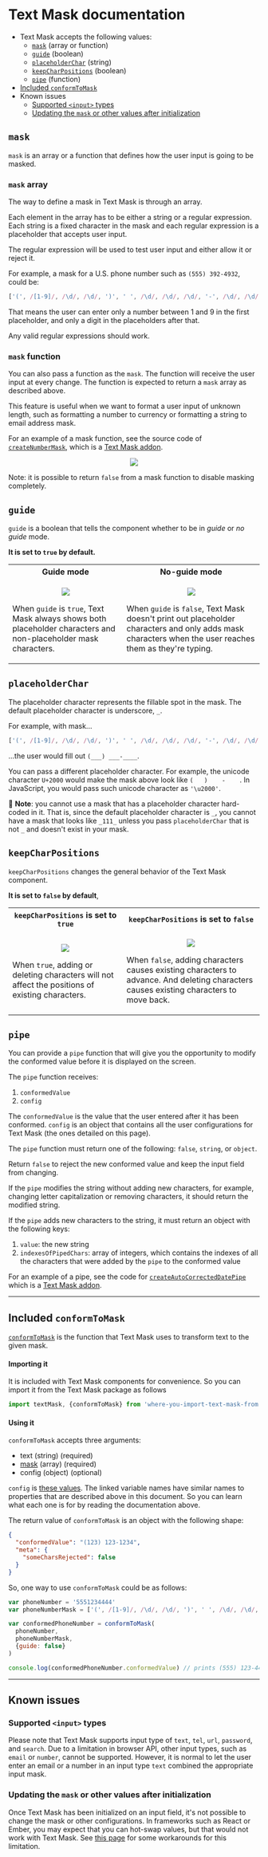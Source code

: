 # Text Mask documentation

* Text Mask accepts the following values:
  * [`mask`](#mask) (array or function)
  * [`guide`](#guide) (boolean)
  * [`placeholderChar`](#placeholderchar) (string)
  * [`keepCharPositions`](#keepcharpositions) (boolean)
  * [`pipe`](#pipe) (function)
* [Included `conformToMask`](#included-conformtomask)
* Known issues
  * [Supported `<input>` types](#supported-input-types)
  * [Updating the `mask` or other values after initialization](#updating-the-mask-or-other-values-after-initialization)

## `mask`

`mask` is an array or a function that defines how the user input is going to be masked.

### `mask` array

The way to define a mask in Text Mask is through an array.

Each element in the array has to be either a string or a regular expression. Each string is a fixed character in the mask
and each regular expression is a placeholder that accepts user input. 

The regular expression will be used to test user input and either allow it or reject it.

For example, a mask for a U.S. phone number such as `(555) 392-4932`, could be:

```js
['(', /[1-9]/, /\d/, /\d/, ')', ' ', /\d/, /\d/, /\d/, '-', /\d/, /\d/, /\d/, /\d/]
```

That means the user can enter only a number between 1 and 9 in the first placeholder, and only a digit in the placeholders
after that. 

Any valid regular expressions should work.

### `mask` function

You can also pass a function as the `mask`. The function will receive the user input at every
change. The function is expected to return a `mask` array as described above.

This feature is useful when we want to format a user input of unknown length, such as
formatting a number to currency or formatting a string to email address mask.

For an example of a mask function, see the source code of
[`createNumberMask`](https://github.com/text-mask/text-mask/blob/master/addons/src/createNumberMask.js),
which is a [Text Mask addon](https://github.com/text-mask/text-mask/tree/master/addons/#readme).

<p align="center">
<img src="assets/dynamicMask.gif"/>
</p>

Note: it is possible to return `false` from a mask function to disable masking completely.

## `guide`

`guide` is a boolean that tells the component whether to be in *guide* or *no guide* mode.

**It is set to `true` by default.**

<table>
<tbody>
<tr>
<th>Guide mode</th>
<th>No-guide mode</th>
</tr>

<tr>
<td>
<p align="center">
<img src="assets/guideMode.gif"/>
</p>

<p>
When <code>guide</code> is <code>true</code>, Text Mask always shows both placeholder characters and non-placeholder
mask characters.
</p>
</td>

<td>
<p align="center">
<img src="assets/noGuideMode.gif"/>
</p>

</p>
When <code>guide</code> is <code>false</code>, Text Mask doesn't print out placeholder characters and only adds mask
characters when the user reaches them as they're typing.
</p>
</td>
</tr>
</tbody>
</table>

## `placeholderChar`

The placeholder character represents the fillable spot in the mask. The default placeholder
character is underscore, `_`.

For example, with mask...

```js
['(', /[1-9]/, /\d/, /\d/, ')', ' ', /\d/, /\d/, /\d/, '-', /\d/, /\d/, /\d/, /\d/]
```
 
...the user would fill out `(___) ___-____`.

You can pass a different placeholder character. For example, the unicode character `U+2000` would
make the mask above look like `(   )    -    `. In JavaScript, you would pass such unicode character
as `'\u2000'`.

&#x1F4CD; **Note**: you cannot use a mask that has a placeholder character hard-coded in it. That
is, since the default placeholder character is `_`, you cannot have a mask that looks like
`_111_` unless you pass `placeholderChar` that is not `_` and doesn't exist
in your mask.

## `keepCharPositions`

`keepCharPositions` changes the general behavior of the Text Mask component.

**It is set to `false` by default**,

<table>
<tbody>
<tr>
<th><code>keepCharPositions</code> is set to <code>true</code></th>
<th><code>keepCharPositions</code> is set to <code>false</code></th>
</tr>

<tr>
<td>
<p align="center">
<img src="assets/keepCharPositionsTrue.gif"/>
</p>

<p>
When <code>true</code>, adding or deleting characters will not affect the positions of existing characters.
</p>
</td>

<td>
<p align="center">
<img src="assets/keepCharPositionsFalse.gif"/>
</p>

</p>
When <code>false</code>, adding characters causes existing characters to advance. And deleting characters
causes existing characters to move back.
</p>
</td>
</tr>
</tbody>
</table>

## `pipe`

You can provide a `pipe` function that will give you the opportunity to modify the conformed value before it is
displayed on the screen.

The `pipe` function receives:

1. `conformedValue`
1. `config`

The `conformedValue` is the value that the user entered after it has been conformed. `config` is an object that 
contains all the user configurations for Text Mask (the ones detailed on this page).

The `pipe` function must return one of the following: `false`, `string`, or `object`.

Return `false` to reject the new conformed value and keep the input field from changing.

If the `pipe` modifies the string without adding new characters, for example, changing letter capitalization or removing
characters, it should return the modified string.

If the `pipe` adds new characters to the string, it must return an object with the following keys:

1. `value`: the new string
1. `indexesOfPipedChars`: array of integers, which contains the indexes of all the characters that were added by the
`pipe` to the conformed value

For an example of a pipe, see the code for
[`createAutoCorrectedDatePipe`](https://github.com/text-mask/text-mask/blob/master/addons/src/createAutoCorrectedDatePipe.js)
which is a [Text Mask addon](https://github.com/text-mask/text-mask/tree/master/addons/#readme).

---

## Included `conformToMask`

[`conformToMask`](https://github.com/text-mask/text-mask/blob/master/core/src/conformToMask.js)
 is the function that Text Mask uses to transform text to the given mask.

#### Importing it

It is included with Text Mask components for convenience. So you can import it from the Text Mask
package as follows

```js
import textMask, {conformToMask} from 'where-you-import-text-mask-from' 
```

#### Using it

`conformToMask` accepts three arguments:

* text (string) (required)
* [mask](#mask) (array) (required)
* config (object) (optional)

`config` is [these values](https://github.com/text-mask/text-mask/blob/master/core/src/conformToMask.js#L9-L14).
The linked variable names have similar names to properties that are described above in this document. So you can 
learn what each one is for by reading the documentation above.

The return value of `conformToMask` is an object with the following shape:

```json
{
  "conformedValue": "(123) 123-1234",
  "meta": {
    "someCharsRejected": false
  }
}
```

So, one way to use `conformToMask` could be as follows:

```js
var phoneNumber = '5551234444'
var phoneNumberMask = ['(', /[1-9]/, /\d/, /\d/, ')', ' ', /\d/, /\d/, /\d/, '-', /\d/, /\d/, /\d/, /\d/]

var conformedPhoneNumber = conformToMask(
  phoneNumber,
  phoneNumberMask,
  {guide: false}
)

console.log(conformedPhoneNumber.conformedValue) // prints (555) 123-4444
```

---

## Known issues

### Supported `<input>` types

Please note that Text Mask supports input type of `text`, `tel`, `url`, `password`, and `search`. Due to a limitation
in browser API, other input types, such as `email` or `number`, cannot be supported. However, it is normal to let the 
user enter an email or a number in an input type `text` combined the appropriate input mask.

### Updating the `mask` or other values after initialization

Once Text Mask has been initialized on an input field, it's not possible to change the mask or other configurations. In
frameworks such as React or Ember, you may expect that you can hot-swap values, but that would not work with Text Mask. 
See [this page](https://github.com/text-mask/text-mask/issues/233) for some workarounds for this limitation.
